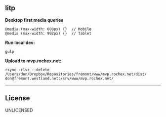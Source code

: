 ## litp

**Desktop first media queries**
```
@media (max-width: 600px) {}  // Mobile 
@media (max-width: 992px) {}  // Tablet
```

**Run local dev:**
```
gulp
```

**Upload to mvp.rochex.net:**
```
rsync -rlvz --delete /Users/don/Dropbox/Repositories/fremont/www/mvp.rochex.net/dist/ don@fremont.westland.net:/srv/www/mvp.rochex.net/
```

---
## License
UNLICENSED
